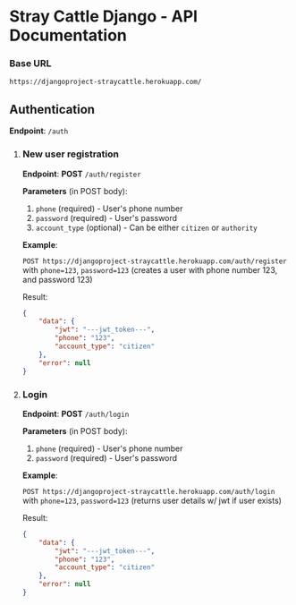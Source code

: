 # Stray Cattle Django - API Documentation

### Base URL

`https://djangoproject-straycattle.herokuapp.com/`

## Authentication

**Endpoint**: `/auth`

1. ### New user registration

   **Endpoint**: **POST** `/auth/register`

   **Parameters** (in POST body):

   1. `phone` (required) - User's phone number
   2. `password` (required) - User's password
   3. `account_type` (optional) - Can be either `citizen` or `authority`

   **Example**:

   `POST https://djangoproject-straycattle.herokuapp.com/auth/register` with `phone=123`, `password=123` (creates a user with phone number 123, and password 123)

   Result:

   ```json
   {
       "data": {
           "jwt": "---jwt_token---",
           "phone": "123",
           "account_type": "citizen"
       },
       "error": null
   }
   ```

1. ### Login

   **Endpoint**: **POST** `/auth/login`

   **Parameters** (in POST body):

   1. `phone` (required) - User's phone number
   2. `password` (required) - User's password


    __Example__:

    `POST https://djangoproject-straycattle.herokuapp.com/auth/login` with `phone=123`, `password=123` (returns user details w/ jwt if user exists)

    Result:
    ```json
    {
        "data": {
            "jwt": "---jwt_token---",
            "phone": "123",
            "account_type": "citizen"
        },
        "error": null
    }
    ```
